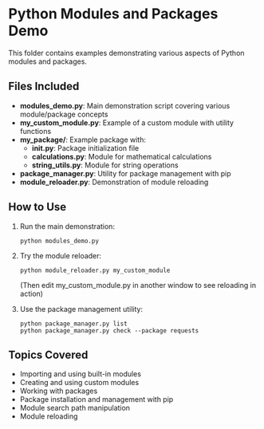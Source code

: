 # Python Modules and Packages Demo

This folder contains examples demonstrating various aspects of Python modules and packages.

## Files Included

- **modules_demo.py**: Main demonstration script covering various module/package concepts
- **my_custom_module.py**: Example of a custom module with utility functions
- **my_package/**: Example package with:
  - **__init__.py**: Package initialization file
  - **calculations.py**: Module for mathematical calculations
  - **string_utils.py**: Module for string operations
- **package_manager.py**: Utility for package management with pip
- **module_reloader.py**: Demonstration of module reloading

## How to Use

1. Run the main demonstration:
   ```
   python modules_demo.py
   ```

2. Try the module reloader:
   ```
   python module_reloader.py my_custom_module
   ```
   (Then edit my_custom_module.py in another window to see reloading in action)

3. Use the package management utility:
   ```
   python package_manager.py list
   python package_manager.py check --package requests
   ```

## Topics Covered

- Importing and using built-in modules
- Creating and using custom modules
- Working with packages
- Package installation and management with pip
- Module search path manipulation
- Module reloading
